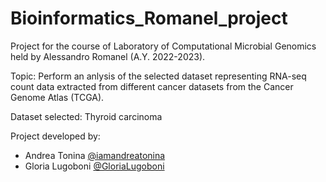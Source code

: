 # Bioinformatics_Romanel_project

Project for the course of Laboratory of Computational Microbial Genomics held by Alessandro Romanel (A.Y. 2022-2023).

Topic: Perform an anlysis of the selected dataset representing RNA-seq count data extracted from different cancer datasets from the Cancer Genome Atlas (TCGA).

Dataset selected: Thyroid carcinoma

Project developed by:
 * Andrea Tonina [@iamandreatonina](https://github.com/iamandreatonina)
 * Gloria Lugoboni [@GloriaLugoboni](https://github.com/GloriaLugoboni)

